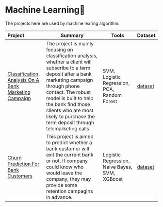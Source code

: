 # Machine Learning🌷
The projects here are used by machine learing algorithm.

|                    Project               | Summary        | Tools | Dataset |
| :--------------------------------------- | -------------- | ---------|---------|
| [Classification Analysis On A Bank Marketing Campaign](https://github.com/ShutongFan/MachineLearning/tree/main/Classification%20Analysis%20On%20A%20Bank%20Marketing%20Campaign) | The project is mainly focusing on  classification analysis, whether a client will subscribe to a term deposit after a bank marketing campaign through phone contact. The robust model is built to help the bank find those clients who are most likely to purchase the term deposit through telemarketing calls. | SVM, Logistic Regression, PCA, Random Forest  | [dataset](https://archive-beta.ics.uci.edu/ml/datasets/bank+marketing)| 
| [Churn Prediction For Bank Customers](https://github.com/ShutongFan/MachineLearning/tree/main/Churn%20Prediction%20For%20Bank) | This project is aimed to predict whether a bank customer will exit the current bank or not. If company could know who would leave the company, they may provide some retention campagins in advance.  | Logistic Regression, Naive Bayes, SVM, XGBoost | [dataset](https://www.kaggle.com/mathchi/churn-for-bank-customers) |


